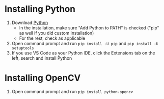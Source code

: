 # Installing Python

1. Download [Python](https://www.python.org/downloads/)
    - In the installation, make sure "Add Python to PATH" is checked ("pip" as well if you did custom installation)
    - For the rest, check as applicable
2. Open command prompt and run `pip install -U pip` and `pip install -U setuptools`
3. If you use VS Code as your Python IDE, click the Extensions tab on the left, search and install Python

# Installing OpenCV

1. Open command prompt and run `pip install python-opencv`

